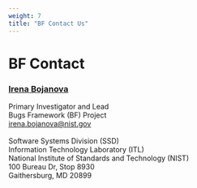 ```yaml
---
weight: 7
title: "BF Contact Us"
---
```

# BF Contact
### [Irena Bojanova](https://www.nist.gov/people/irena-bojanova)
Primary Investigator and Lead</br>
Bugs Framework (BF) Project</br>
irena.bojanova@nist.gov</br>
</br>
Software Systems Division (SSD)</br>
Information Technology Laboratory (ITL)</br>
National Institute of Standards and Technology (NIST)</br>
100 Bureau Dr, Stop 8930</br>
Gaithersburg, MD 20899